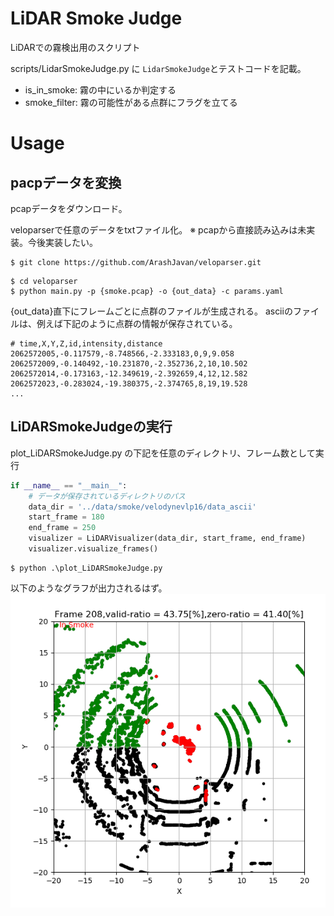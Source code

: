 # LiDAR Smoke Judge

LiDARでの霧検出用のスクリプト

scripts/LidarSmokeJudge.py に `LidarSmokeJudge`とテストコードを記載。
- is_in_smoke: 霧の中にいるか判定する
- smoke_filter: 霧の可能性がある点群にフラグを立てる

# Usage

## pacpデータを変換
pcapデータをダウンロード。

veloparserで任意のデータをtxtファイル化。
※ pcapから直接読み込みは未実装。今後実装したい。

```
$ git clone https://github.com/ArashJavan/veloparser.git
```

```
$ cd veloparser
$ python main.py -p {smoke.pcap} -o {out_data} -c params.yaml
```

{out_data}直下にフレームごとに点群のファイルが生成される。
asciiのファイルは、例えば下記のように点群の情報が保存されている。
```
# time,X,Y,Z,id,intensity,distance
2062572005,-0.117579,-8.748566,-2.333183,0,9,9.058
2062572009,-0.140492,-10.231870,-2.352736,2,10,10.502
2062572014,-0.173163,-12.349619,-2.392659,4,12,12.582
2062572023,-0.283024,-19.380375,-2.374765,8,19,19.528
...
```

## LiDARSmokeJudgeの実行

plot_LiDARSmokeJudge.py の下記を任意のディレクトリ、フレーム数として実行

```python
if __name__ == "__main__":
    # データが保存されているディレクトリのパス
    data_dir = '../data/smoke/velodynevlp16/data_ascii'
    start_frame = 180
    end_frame = 250
    visualizer = LiDARVisualizer(data_dir, start_frame, end_frame)
    visualizer.visualize_frames()
```

```
$ python .\plot_LiDARSmokeJudge.py
```
以下のようなグラフが出力されるはず。
![Alt text](image/image.png)